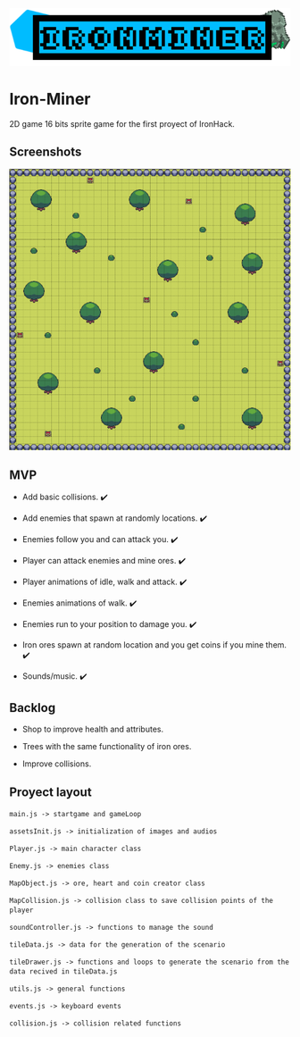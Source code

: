 
<p align="center">
  <img src="https://github.com/Csriso/iron-miner/blob/main/banner.png?raw=true" />
</p>


# Iron-Miner

2D game 16 bits sprite game for the first proyect of IronHack.


## Screenshots

![App Screenshot](https://github.com/Csriso/iron-miner/blob/main/screenshot.png?raw=true)


## MVP

- Add basic collisions. ✔️

- Add enemies that spawn at randomly locations. ✔️

- Enemies follow you and can attack you. ✔️

- Player can attack enemies and mine ores. ✔️
 
- Player animations of idle, walk and attack. ✔️
 
- Enemies animations of walk. ✔️
 
- Enemies run to your position to damage you. ✔️
 
- Iron ores spawn at random location and you get coins if you mine them. ✔️
 
- Sounds/music. ✔️

## Backlog

- Shop to improve health and attributes.

- Trees with the same functionality of iron ores.

- Improve collisions.


## Proyect layout

`main.js -> startgame and gameLoop`

`assetsInit.js -> initialization of images and audios`

`Player.js -> main character class`

`Enemy.js -> enemies class`

`MapObject.js -> ore, heart and coin creator class`

`MapCollision.js -> collision class to save collision points of the player`

`soundController.js -> functions to manage the sound`

`tileData.js -> data for the generation of the scenario`

`tileDrawer.js -> functions and loops to generate the scenario from the data recived in tileData.js`

`utils.js -> general functions`

`events.js -> keyboard events`

`collision.js -> collision related functions`


